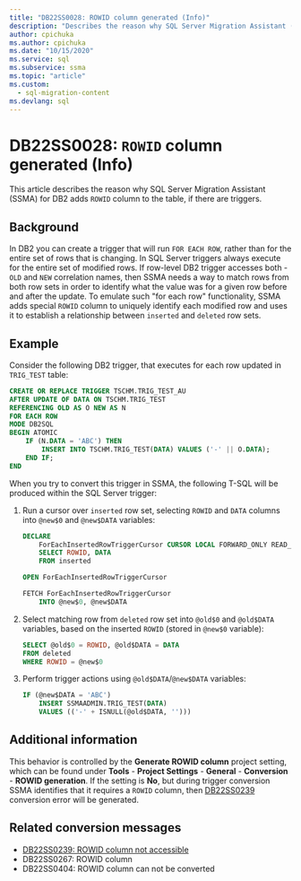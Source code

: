 ```yaml
---
title: "DB22SS0028: ROWID column generated (Info)"
description: "Describes the reason why SQL Server Migration Assistant (SSMA) for DB2 adds ROWID column to the table."
author: cpichuka
ms.author: cpichuka
ms.date: "10/15/2020"
ms.service: sql
ms.subservice: ssma
ms.topic: "article"
ms.custom:
  - sql-migration-content
ms.devlang: sql
---
```


# DB22SS0028: `ROWID` column generated (Info)

This article describes the reason why SQL Server Migration Assistant (SSMA) for DB2 adds `ROWID` column to the table, if there are triggers.

## Background

In DB2 you can create a trigger that will run `FOR EACH ROW`, rather than for the entire set of rows that is changing. In SQL Server triggers always execute for the entire set of modified rows. If row-level DB2 trigger accesses both - `OLD` and `NEW` correlation names, then SSMA needs a way to match rows from both row sets in order to identify what the value was for a given row before and after the update. To emulate such "for each row" functionality, SSMA adds special `ROWID` column to uniquely identify each modified row and uses it to establish a relationship between `inserted` and `deleted` row sets.

## Example

Consider the following DB2 trigger, that executes for each row updated in `TRIG_TEST` table:

```sql
CREATE OR REPLACE TRIGGER TSCHM.TRIG_TEST_AU
AFTER UPDATE OF DATA ON TSCHM.TRIG_TEST
REFERENCING OLD AS O NEW AS N
FOR EACH ROW
MODE DB2SQL
BEGIN ATOMIC
    IF (N.DATA = 'ABC') THEN
        INSERT INTO TSCHM.TRIG_TEST(DATA) VALUES ('-' || O.DATA);
    END IF;
END
```

When you try to convert this trigger in SSMA, the following T-SQL will be produced within the SQL Server trigger:

1) Run a cursor over `inserted` row set, selecting `ROWID` and `DATA` columns into `@new$0` and `@new$DATA` variables:

    ```sql
    DECLARE
        ForEachInsertedRowTriggerCursor CURSOR LOCAL FORWARD_ONLY READ_ONLY FOR
        SELECT ROWID, DATA
        FROM inserted

    OPEN ForEachInsertedRowTriggerCursor

    FETCH ForEachInsertedRowTriggerCursor
        INTO @new$0, @new$DATA
    ```

2) Select matching row from `deleted` row set into `@old$0` and `@old$DATA` variables, based on the inserted `ROWID` (stored in `@new$0` variable):

    ```sql
    SELECT @old$0 = ROWID, @old$DATA = DATA
    FROM deleted
    WHERE ROWID = @new$0
    ```

3) Perform trigger actions using `@old$DATA`/`@new$DATA` variables:

    ```sql
    IF (@new$DATA = 'ABC')
        INSERT SSMAADMIN.TRIG_TEST(DATA)
        VALUES (('-' + ISNULL(@old$DATA, '')))
    ```

## Additional information

This behavior is controlled by the **Generate ROWID column** project setting, which can be found under **Tools** - **Project Settings** - **General** - **Conversion** - **ROWID generation**. If the setting is **No**, but during trigger conversion SSMA identifies that it requires a `ROWID` column, then [DB22SS0239](db22ss0239.md) conversion error will be generated.

## Related conversion messages

* [DB22SS0239: ROWID column not accessible](db22ss0239.md)
* DB22SS0267: ROWID column
* DB22SS0404: ROWID column can not be converted
